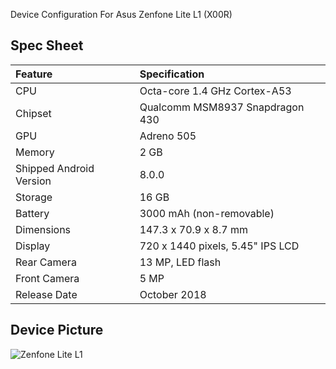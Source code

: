 Device Configuration For Asus Zenfone Lite L1 (X00R)

## Spec Sheet

| Feature                 | Specification                     |
| :---------------------- | :-------------------------------- |
| CPU                     | Octa-core 1.4 GHz Cortex-A53      |
| Chipset                 | Qualcomm MSM8937 Snapdragon 430   |
| GPU                     | Adreno 505                        |
| Memory                  | 2 GB                              |
| Shipped Android Version | 8.0.0                             |
| Storage                 | 16 GB                             |
| Battery                 | 3000 mAh (non-removable)          |
| Dimensions              | 147.3 x 70.9 x 8.7 mm             |
| Display                 | 720 x 1440 pixels, 5.45" IPS LCD  |
| Rear Camera             | 13 MP, LED flash                  |
| Front Camera            | 5 MP                              |
| Release Date            | October 2018                      |

## Device Picture

![Zenfone Lite  L1](https://fdn2.gsmarena.com/vv/pics/asus/asus-zenfone-lite-l1-za551kl-4g022in-1.jpg "Zenfone Lite L1")
